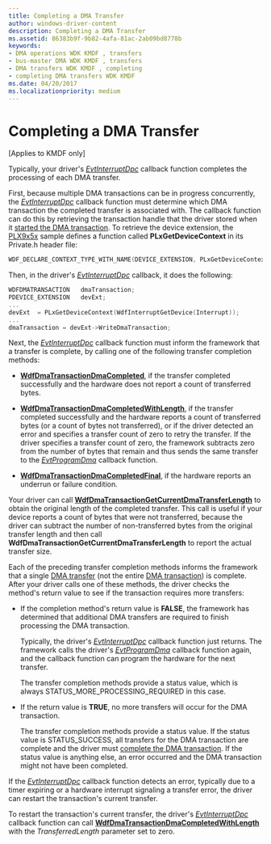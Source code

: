 ```yaml
---
title: Completing a DMA Transfer
author: windows-driver-content
description: Completing a DMA Transfer
ms.assetid: 86383b9f-9b82-4afa-81ac-2ab09bd8778b
keywords:
- DMA operations WDK KMDF , transfers
- bus-master DMA WDK KMDF , transfers
- DMA transfers WDK KMDF , completing
- completing DMA transfers WDK KMDF
ms.date: 04/20/2017
ms.localizationpriority: medium
---
```


# Completing a DMA Transfer


\[Applies to KMDF only\]




Typically, your driver's [*EvtInterruptDpc*](https://msdn.microsoft.com/library/windows/hardware/ff541721) callback function completes the processing of each DMA transfer.

First, because multiple DMA transactions can be in progress concurrently, the [*EvtInterruptDpc*](https://msdn.microsoft.com/library/windows/hardware/ff541721) callback function must determine which DMA transaction the completed transfer is associated with. The callback function can do this by retrieving the transaction handle that the driver stored when it [started the DMA transaction](starting-a-dma-transaction.md). To retrieve the device extension, the [PLX9x5x](http://go.microsoft.com/fwlink/p/?linkid=256157) sample defines a function called **PLxGetDeviceContext** in its Private.h header file:

```cpp
WDF_DECLARE_CONTEXT_TYPE_WITH_NAME(DEVICE_EXTENSION, PLxGetDeviceContext)
```

Then, in the driver's [*EvtInterruptDpc*](https://msdn.microsoft.com/library/windows/hardware/ff541721) callback, it does the following:

```cpp
WDFDMATRANSACTION   dmaTransaction;
PDEVICE_EXTENSION   devExt;
...
devExt  = PLxGetDeviceContext(WdfInterruptGetDevice(Interrupt));
...
dmaTransaction = devExt->WriteDmaTransaction;
```

Next, the [*EvtInterruptDpc*](https://msdn.microsoft.com/library/windows/hardware/ff541721) callback function must inform the framework that a transfer is complete, by calling one of the following transfer completion methods:

-   [**WdfDmaTransactionDmaCompleted**](https://msdn.microsoft.com/library/windows/hardware/ff547039), if the transfer completed successfully and the hardware does not report a count of transferred bytes.

-   [**WdfDmaTransactionDmaCompletedWithLength**](https://msdn.microsoft.com/library/windows/hardware/ff547052), if the transfer completed successfully and the hardware reports a count of transferred bytes (or a count of bytes not transferred), or if the driver detected an error and specifies a transfer count of zero to retry the transfer. If the driver specifies a transfer count of zero, the framework subtracts zero from the number of bytes that remain and thus sends the same transfer to the [*EvtProgramDma*](https://msdn.microsoft.com/library/windows/hardware/ff541816) callback function.

-   [**WdfDmaTransactionDmaCompletedFinal**](https://msdn.microsoft.com/library/windows/hardware/ff547049), if the hardware reports an underrun or failure condition.

Your driver can call [**WdfDmaTransactionGetCurrentDmaTransferLength**](https://msdn.microsoft.com/library/windows/hardware/ff547081) to obtain the original length of the completed transfer. This call is useful if your device reports a count of bytes that were not transferred, because the driver can subtract the number of non-transferred bytes from the original transfer length and then call **WdfDmaTransactionGetCurrentDmaTransferLength** to report the actual transfer size.

Each of the preceding transfer completion methods informs the framework that a single [DMA transfer](dma-transactions-and-dma-transfers.md) (not the entire [DMA transaction](dma-transactions-and-dma-transfers.md)) is complete. After your driver calls one of these methods, the driver checks the method's return value to see if the transaction requires more transfers:

-   If the completion method's return value is **FALSE**, the framework has determined that additional DMA transfers are required to finish processing the DMA transaction.

    Typically, the driver's [*EvtInterruptDpc*](https://msdn.microsoft.com/library/windows/hardware/ff541721) callback function just returns. The framework calls the driver's [*EvtProgramDma*](https://msdn.microsoft.com/library/windows/hardware/ff541816) callback function again, and the callback function can program the hardware for the next transfer.

    The transfer completion methods provide a status value, which is always STATUS\_MORE\_PROCESSING\_REQUIRED in this case.

-   If the return value is **TRUE**, no more transfers will occur for the DMA transaction.

    The transfer completion methods provide a status value. If the status value is STATUS\_SUCCESS, all transfers for the DMA transaction are complete and the driver must [complete the DMA transaction](completing-a-dma-transaction.md). If the status value is anything else, an error occurred and the DMA transaction might not have been completed.

If the [*EvtInterruptDpc*](https://msdn.microsoft.com/library/windows/hardware/ff541721) callback function detects an error, typically due to a timer expiring or a hardware interrupt signaling a transfer error, the driver can restart the transaction's current transfer.

To restart the transaction's current transfer, the driver's [*EvtInterruptDpc*](https://msdn.microsoft.com/library/windows/hardware/ff541721) callback function can call [**WdfDmaTransactionDmaCompletedWithLength**](https://msdn.microsoft.com/library/windows/hardware/ff547052) with the *TransferredLength* parameter set to zero.

 

 





